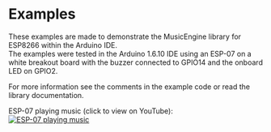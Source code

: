 # Examples

These examples are made to demonstrate the MusicEngine library for ESP8266 within the Arduino IDE.<br>
The examples were tested in the Arduino 1.6.10 IDE using an ESP-07 on a white breakout board with the buzzer connected to GPIO14 and the onboard LED on GPIO2.

For more information see the comments in the example code or read the library documentation.

ESP-07 playing music (click to view on YouTube):<br>
[![ESP-07 playing music](https://img.youtube.com/vi/BSmXyXZrRK0/0.jpg)](https://www.youtube.com/watch?v=BSmXyXZrRK0)
